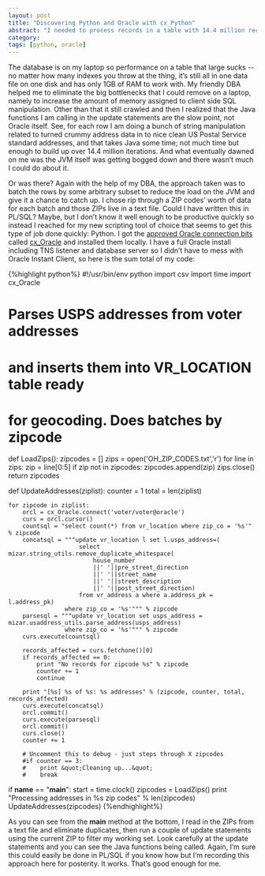 ```yaml
---
layout: post
title: "Discovering Python and Oracle with cx_Python"
abstract: "I needed to process records in a table with 14.4 million records the other day. I used cx_Python to make some perf issues disappear."
category: 
tags: [python, oracle]
---
```

The database is on my laptop so performance on a table that large sucks -- no matter how many indexes you throw at the thing, it’s still all in one data file on one disk and has only 1GB of RAM to work with. My friendly DBA helped me to eliminate the big bottlenecks that I could remove on a laptop, namely to increase the amount of memory assigned to client side SQL manipulation. Other than that it still crawled and then I realized that the Java functions I am calling in the update statements are the slow point, not Oracle itself. See, for each row I am doing a bunch of string manipulation related to turned crummy address data in to nice clean US Postal Service standard addresses, and that takes Java some time; not much time but enough to build up over 14.4 million iterations. And what eventually dawned on me was the JVM itself was getting bogged down and there wasn’t much I could do about it.

Or was there? Again with the help of my DBA, the approach taken was to batch the rows by some arbitrary subset to reduce the load on the JVM and give it a chance to catch up. I chose rip through a ZIP codes’ worth of data for each batch and those ZIPs live in a text file. Could I have written this in PL/SQL? Maybe, but I don’t know it well enough to be productive quickly so instead I reached for my new scripting tool of choice that seems to get this type of job done quickly: Python. I got the [approved Oracle connection bits](http://www.oracle.com/technology/pub/articles/prez-python-queries.html) called [cx_Oracle](http://cx-oracle.sourceforge.net/) and installed them locally. I have a full Oracle install including TNS listener and database server so I didn’t have to mess with Oracle Instant Client, so here is the sum total of my code:

{%highlight python%}
#!/usr/bin/env python
import csv
import time
import cx_Oracle

# Parses USPS addresses from voter addresses
# and inserts them into VR_LOCATION table ready
# for geocoding. Does batches by zipcode
def LoadZips():
    zipcodes = []
    zips = open('OH_ZIP_CODES.txt','r')
    for line in zips:
        zip = line[0:5]
        if zip not in zipcodes:
            zipcodes.append(zip)
    zips.close()
    return zipcodes

def UpdateAddresses(ziplist):
    counter = 1
    total = len(ziplist)
    
    for zipcode in ziplist:
        orcl = cx_Oracle.connect('voter/voter@oracle')
        curs = orcl.cursor()
        countsql = "select count(*) from vr_location where zip_co = '%s'" % zipcode
        concatsql = """update vr_location l set l.usps_address=(
                        select mizar.string_utils.remove_duplicate_whitespace(
                            house_number
                            ||' '||pre_street_direction
                            ||' '||street_name
                            ||' '||street_description
                            ||' '||post_street_direction)
                        from vr_address a where a.address_pk = l.address_pk)
                    where zip_co = '%s'""" % zipcode
        parsesql = """update vr_location set usps_address = mizar.usaddress_utils.parse_address(usps_address)
                    where zip_co = '%s'""" % zipcode
        curs.execute(countsql)
        
        records_affected = curs.fetchone()[0]
        if records_affected == 0:
            print "No records for zipcode %s" % zipcode
            counter += 1 
            continue
        
        print "[%s] %s of %s: %s addresses" % (zipcode, counter, total, records_affected)
        curs.execute(concatsql)
        orcl.commit()
        curs.execute(parsesql)
        orcl.commit()
        curs.close()
        counter += 1 

        # Uncomment this to debug - just steps through X zipcodes      
        #if counter == 3:
        #    print &quot;Cleaning up...&quot;
        #    break
        

if __name__ == "__main__":
    start = time.clock()
    zipcodes = LoadZips()
    print "Processing addresses in %s zip codes" % len(zipcodes)
    UpdateAddresses(zipcodes)
{%endhighlight%}

As you can see from the __main__ method at the bottom, I read in the ZIPs from a text file and eliminate duplicates, then run a couple of update statements using the current ZIP to filter my working set. Look carefully at the update statements and you can see the Java functions being called. Again, I’m sure this could easily be done in PL/SQL if you know how but I’m recording this approach here for posterity. It works. That’s good enough for me.